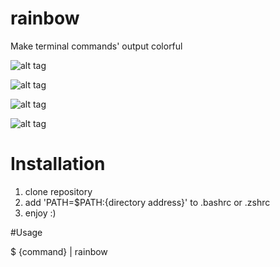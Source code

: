 # rainbow
Make terminal commands' output colorful

![alt tag](http://s9.picofile.com/file/8342734976/rb1.png)

![alt tag](http://s8.picofile.com/file/8342734984/rb2.png)

![alt tag](http://s8.picofile.com/file/8342735018/rb3.png)

![alt tag](http://s8.picofile.com/file/8342781676/rb4.png)

# Installation

1. clone repository
2. add 'PATH=$PATH:{directory address}' to .bashrc or .zshrc
3. enjoy :)

#Usage

$ {command} | rainbow
